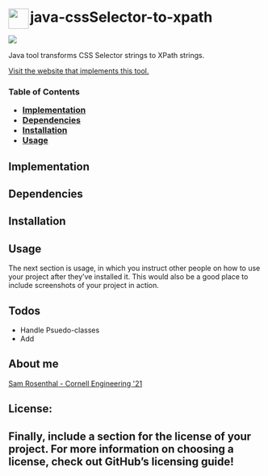 <h1><a href="https://github.com/sam-rosenthal/" target="_blank"><img src="https://github.com/sam-rosenthal/java-cssSelector-to-xpath/blob/master/src/main/webapp/fav.png" align="left" height="40" width="40"></a> java-cssSelector-to-xpath</h1>

<a href="https://github.com/sam-rosenthal/" target="_blank"><img src="https://travis-ci.org/sam-rosenthal/java-cssSelector-to-xpath.svg?branch=master" align="left"> </a>
<br>
<p>Java tool transforms CSS Selector strings to XPath strings. </p> 
<a href="https://css-selector-to-xpath.appspot.com" target="_blank">Visit the website that implements this tool.</a>

<h3> Table of Contents
  <ul>
    <li> <a href="https://github.com/sam-rosenthal/java-cssSelector-to-xpath/blob/samdev/README.md#Implementation" target="_blank"> Implementation</a>     </li>
    <li> <a href="https://github.com/sam-rosenthal/java-cssSelector-to-xpath/blob/samdev/README.md#Dependencies" target="_blank"> Dependencies</a>	     </li>
    <li> <a href="https://github.com/sam-rosenthal/java-cssSelector-to-xpath/blob/samdev/README.md#Installation" target="_blank"> Installation </a>     </li>
    <li> <a href="https://github.com/sam-rosenthal/java-cssSelector-to-xpath/blob/samdev/README.md#Usage" target="_blank"> Usage</a>	           </li>
  <ul>
</h3>

<h2 id="Implementation"> Implementation  </h2>

<h2 id="Dependencies"> Dependencies </h2>

<h2 id="Installation"> Installation </h2>

<h2 id="Usage"> Usage </h2>

The next section is usage, in which you instruct other people on how to use your project after they’ve installed it. This would also be a good place to include screenshots of your project in action.

<h2><a id="Todos_143"></a>Todos</h2>
<ul>
<li>Handle Psuedo-classes</li>
<li>Add </li> </ul>

<h2> About me </h2>
<a href="https://sam-rosenthal.github.io" target="_blank"> Sam Rosenthal - Cornell Engineering '21 </a>	

<h2> License: <h2>
Finally, include a section for the license of your project. For more information on choosing a license, check out GitHub’s licensing guide!

